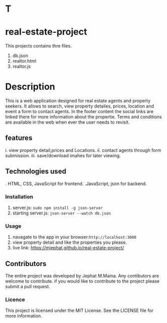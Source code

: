 # T
# real-estate-project
This projects contains thre files.
1. db.json
2. realtor.html
3. realtor.js

# Description

This is a web application designed for real estate agents and property seekers. It allows to search, view property detailes, prices, location and event a form to contact agents. In the footer content the social links are linked there for more information about the propertie. Terms and conditions are available in the web when ever the user needs to revisit.

## features
i. view property detail,prices and Locations.
ii. contact agents through form submission.
iii. save/download imahes for later viewing.

## Technologies used
. HTML, CSS, JavaScript for frontend.
.JavaScript, json for backend.

### Installation
1. server.js: `sudo npm install -g json-server`
2. starting server.js: `json-server --watch db.json`

### Usage
1. navagate to the app in your browser:`http://localhost:3000`
2. view property detail and like the properties you please.
3. live link: https://mjephat.github.io/real-estate-project/
## Contributors
The entire project was developed by Jephat M.Maina.
Any contibutors are welcome to contribute. if you would like to contribute to the project please submit a pull request.


### Licence
This project is licensed under the MIT License. See the LICENSE file for more information.

